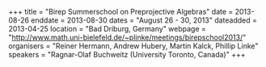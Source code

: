 +++
title = "Birep Summerschool on Preprojective Algebras"
date = 2013-08-26
enddate = 2013-08-30
dates = "August 26 - 30, 2013"
dateadded = 2013-04-25
location = "Bad Driburg, Germany"
webpage = "http://www.math.uni-bielefeld.de/~plinke/meetings/birepschool2013/"
organisers = "Reiner Hermann, Andrew Hubery, Martin Kalck, Phillip Linke"
speakers = "Ragnar-Olaf Buchweitz (University Toronto, Canada)"
+++
